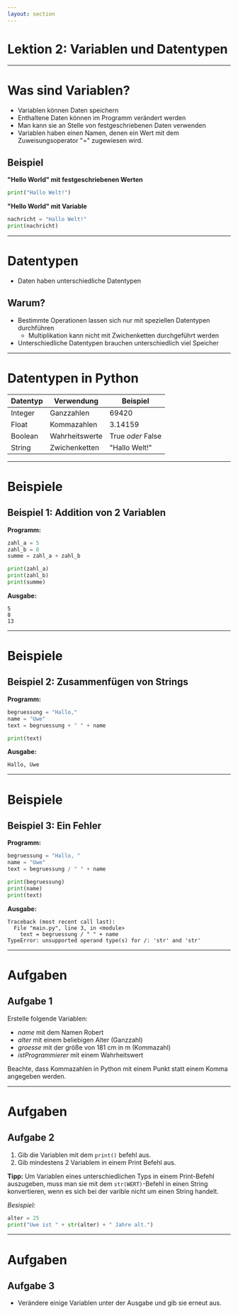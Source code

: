 ```yaml
---
layout: section
---
```


# Lektion 2: Variablen und Datentypen

---

# Was sind Variablen?

- Variablen können Daten speichern
- Enthaltene Daten können im Programm verändert werden
- Man kann sie an Stelle von festgeschriebenen Daten verwenden
- Variablen haben einen Namen, denen ein Wert mit dem Zuweisungsoperator "=" zugewiesen wird.

## Beispiel

**"Hello World" mit festgeschriebenen Werten**
```python
print("Hallo Welt!")
```

**"Hello World" mit Variable**
```python {all|1|2}
nachricht = "Hallo Welt!"
print(nachricht)
```

---

# Datentypen

- Daten haben unterschiedliche Datentypen
  
## Warum?

- Bestimmte Operationen lassen sich nur mit speziellen Datentypen durchführen
  - Multiplikation kann nicht mit Zwichenketten durchgeführt werden
- Unterschiedliche Datentypen brauchen unterschiedlich viel Speicher

---

# Datentypen in Python

| Datentyp | Verwendung| Beispiel |
| ----- | ----- | ----- |
| Integer | Ganzzahlen | 69420 |
| Float | Kommazahlen | 3.14159 |
| Boolean | Wahrheitswerte | True *oder* False |
| String | Zwichenketten | "Hallo Welt!" |

---

# Beispiele

## Beispiel 1: Addition von 2 Variablen
**Programm:**
```python {1|2|3|5-6|7|all}
zahl_a = 5
zahl_b = 8
summe = zahl_a + zahl_b

print(zahl_a)
print(zahl_b)
print(summe)
```

**Ausgabe:**
```
5
8
13
```

---

# Beispiele

## Beispiel 2: Zusammenfügen von Strings
**Programm:**
```python 
begruessung = "Hallo,"
name = "Uwe"
text = begruessung + " " + name

print(text)
```

**Ausgabe:**
```
Hallo, Uwe
```

---

# Beispiele

## Beispiel 3: Ein Fehler
**Programm:**
```python 
begruessung = "Hallo, "
name = "Uwe"
text = begruessung / " " + name

print(begruessung)
print(name)
print(text)
```

**Ausgabe:**
```
Traceback (most recent call last):
  File "main.py", line 3, in <module>
    text = begruessung / " " + name
TypeError: unsupported operand type(s) for /: 'str' and 'str'
```

--- 

# Aufgaben

## Aufgabe 1

Erstelle folgende Variablen:

- *name* mit dem Namen Robert
- *alter* mit einem beliebigen Alter (Ganzzahl)
- *groesse* mit der größe von 181 cm in m (Kommazahl)
- *istProgrammierer* mit einem Wahrheitswert

Beachte, dass Kommazahlen in Python mit einem Punkt statt einem Komma angegeben werden.

---

# Aufgaben

## Aufgabe 2

1. Gib die Variablen mit dem `print()` befehl aus.
1. Gib mindestens 2 Variablem in einem Print Befehl aus.

**Tipp:**
Um Variablen eines unterschiedlichen Typs in einem Print-Befehl auszugeben, muss man sie mit dem `str(WERT)`-Befehl in einen String konvertieren, wenn es sich bei der varible nicht um einen String handelt.

<v-click>

*Besispiel:*

```python
alter = 25
print("Uwe ist " + str(alter) + " Jahre alt.")
```

</v-click>


---

# Aufgaben

## Aufgabe 3

- Verändere einige Variablen unter der Ausgabe und gib sie erneut aus.
